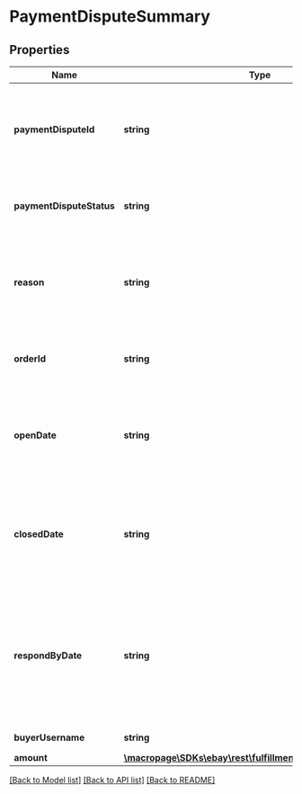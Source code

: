 # PaymentDisputeSummary

## Properties
Name | Type | Description | Notes
------------ | ------------- | ------------- | -------------
**paymentDisputeId** | **string** | This is the unique identifier of the payment dispute. This identifier is automatically created by eBay once the payment dispute comes into the eBay managed payments system. This identifier is passed in at the end of the getPaymentDispute call URI to retrieve a specific payment dispute. The getPaymentDispute method returns more details about a payment dispute than the getPaymentDisputeSummaries method. | [optional] 
**paymentDisputeStatus** | **string** | The enumeration value in this field gives the current status of the payment dispute. For implementation help, refer to &lt;a href&#x3D;&#39;https://developer.ebay.com/devzone/rest/api-ref/fulfillment/types/DisputeStateEnum.html&#39;&gt;eBay API documentation&lt;/a&gt; | [optional] 
**reason** | **string** | The enumeration value in this field gives the reason why the buyer initiated the payment dispute. See DisputeReasonEnum type for a description of the supported reasons that buyers can give for initiating a payment dispute. For implementation help, refer to &lt;a href&#x3D;&#39;https://developer.ebay.com/devzone/rest/api-ref/fulfillment/types/DisputeReasonEnum.html&#39;&gt;eBay API documentation&lt;/a&gt; | [optional] 
**orderId** | **string** | This is the unique identifier of the order involved in the payment dispute. Note: eBay rolled out a new Order ID format in June 2019. The legacy APIs still support the old and new order ID format to identify orders, but only the new order ID format is supported in REST-based APIs. | [optional] 
**openDate** | **string** | The timestamp in this field shows the date/time when the payment dispute was opened. This field is returned for payment disputes in all states. The timestamps returned here use the ISO-8601 24-hour date and time format, and the time zone used is Universal Coordinated Time (UTC), also known as Greenwich Mean Time (GMT), or Zulu. The ISO-8601 format looks like this: yyyy-MM-ddThh:mm.ss.sssZ. An example would be 2019-08-04T19:09:02.768Z. | [optional] 
**closedDate** | **string** | The timestamp in this field shows the date/time when the payment dispute was closed, so this field is only returned for payment disputes in the CLOSED state. The timestamps returned here use the ISO-8601 24-hour date and time format, and the time zone used is Universal Coordinated Time (UTC), also known as Greenwich Mean Time (GMT), or Zulu. The ISO-8601 format looks like this: yyyy-MM-ddThh:mm.ss.sssZ. An example would be 2019-08-04T19:09:02.768Z. | [optional] 
**respondByDate** | **string** | The timestamp in this field shows the date/time when the seller must response to a payment dispute, so this field is only returned for payment disputes in the ACTION_NEEDED state. For payment disputes that require action by the seller, that same seller must call getPaymentDispute to see the next action(s) that they can take against the payment dispute. The timestamps returned here use the ISO-8601 24-hour date and time format, and the time zone used is Universal Coordinated Time (UTC), also known as Greenwich Mean Time (GMT), or Zulu. The ISO-8601 format looks like this: yyyy-MM-ddThh:mm.ss.sssZ. An example would be 2019-08-04T19:09:02.768Z. | [optional] 
**buyerUsername** | **string** | This is the buyer&#39;s eBay user ID. This field is returned for all payment disputes returned in the response. | [optional] 
**amount** | [**\macropage\SDKs\ebay\rest\fulfillment\Model\SimpleAmount**](SimpleAmount.md) |  | [optional] 

[[Back to Model list]](../README.md#documentation-for-models) [[Back to API list]](../README.md#documentation-for-api-endpoints) [[Back to README]](../README.md)


